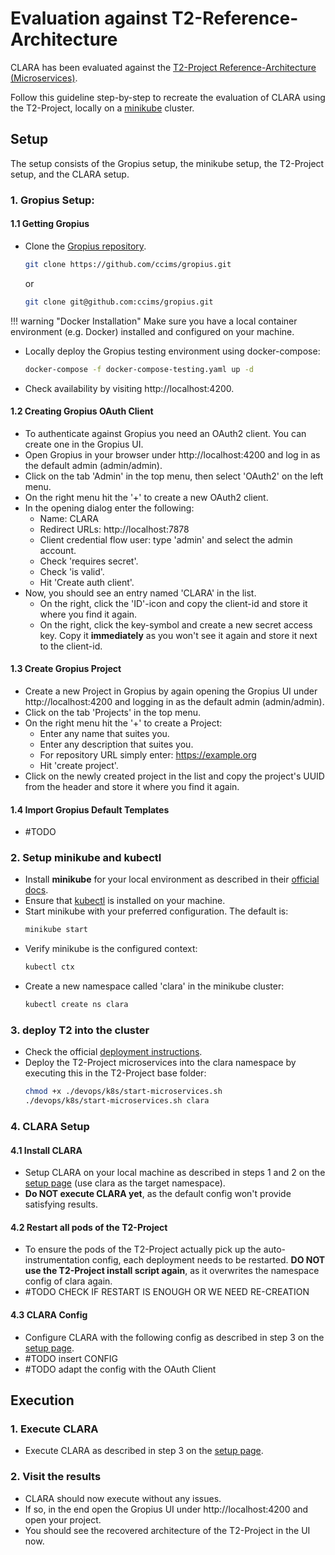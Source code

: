 # Evaluation against T2-Reference-Architecture

CLARA has been evaluated against the [T2-Project Reference-Architecture (Microservices)](https://t2-documentation.readthedocs.io/en/latest/index.html).

Follow this guideline step-by-step to recreate the evaluation of CLARA using the T2-Project, locally on a [minikube](https://minikube.sigs.k8s.io/docs/) cluster.


## Setup
The setup consists of the Gropius setup, the minikube setup, the T2-Project setup, and the CLARA setup.

### 1. Gropius Setup: 
#### 1.1 Getting Gropius

- Clone the [Gropius repository](https://github.com/ccims/gropius).

    ```sh
    git clone https://github.com/ccims/gropius.git
    ```
  or
    ```sh
    git clone git@github.com:ccims/gropius.git
    ```
!!! warning "Docker Installation"
Make sure you have a local container environment (e.g. Docker) installed and configured on your machine.

- Locally deploy the Gropius testing environment using docker-compose:
    ```sh
    docker-compose -f docker-compose-testing.yaml up -d
    ```
- Check availability by visiting http://localhost:4200.
#### 1.2 Creating Gropius OAuth Client
- To authenticate against Gropius you need an OAuth2 client. You can create one in the Gropius UI.
- Open Gropius in your browser under http://localhost:4200 and log in as the default admin (admin/admin).
- Click on the tab 'Admin' in the top menu, then select 'OAuth2' on the left menu.
- On the right menu hit the '+' to create a new OAuth2 client.
- In the opening dialog enter the following:
  - Name: CLARA
  - Redirect URLs: http://localhost:7878
  - Client credential flow user: type 'admin' and select the admin account.
  - Check 'requires secret'.
  - Check 'is valid'.
  - Hit 'Create auth client'.
- Now, you should see an entry named 'CLARA' in the list.
  - On the right, click the 'ID'-icon and copy the client-id and store it where you find it again.
  - On the right, click the key-symbol and create a new secret access key. Copy it **immediately** as you won't see it again and store it next to the client-id. 

#### 1.3 Create Gropius Project
- Create a new Project in Gropius by again opening the Gropius UI under http://localhost:4200 and logging in as the default admin (admin/admin). 
- Click on the tab 'Projects' in the top menu.
- On the right menu hit the '+' to create a Project:
  - Enter any name that suites you.
  - Enter any description that suites you. 
  - For repository URL simply enter: https://example.org
  - Hit 'create project'.
- Click on the newly created project in the list and copy the project's UUID from the header and store it where you find it again.

#### 1.4 Import Gropius Default Templates
- #TODO
  
### 2. Setup minikube and kubectl
- Install **minikube** for your local environment as described in their [official docs](https://minikube.sigs.k8s.io/docs/start).
- Ensure that [kubectl](https://kubernetes.io/docs/reference/kubectl/) is installed on your machine.
- Start minikube with your preferred configuration. The default is:
    ```sh
    minikube start
    ```
- Verify minikube is the configured context:
    ```sh
    kubectl ctx
    ```
- Create a new namespace called 'clara' in the minikube cluster:
    ```sh
    kubectl create ns clara
    ```

### 3. deploy T2 into the cluster
- Check the official [deployment instructions](https://t2-documentation.readthedocs.io/en/latest/microservices/deploy.html).
- Deploy the T2-Project microservices into the clara namespace by executing this in the T2-Project base folder:
    ```sh
    chmod +x ./devops/k8s/start-microservices.sh
    ./devops/k8s/start-microservices.sh clara
    ```

### 4. CLARA Setup
#### 4.1 Install CLARA
- Setup CLARA on your local machine as described in steps 1 and 2 on the [setup page](../../setup/index.md#1-prerequisites) (use clara as the target namespace).
- **Do NOT execute CLARA yet**, as the default config won't provide satisfying results.

#### 4.2 Restart all pods of the T2-Project 
- To ensure the pods of the T2-Project actually pick up the auto-instrumentation config, each deployment needs to be restarted. **DO NOT use the T2-Project install script again**, as it overwrites the namespace config of clara again.
- #TODO CHECK IF RESTART IS ENOUGH OR WE NEED RE-CREATION

#### 4.3 CLARA Config
- Configure CLARA with the following config as described in step 3 on the [setup page](../../setup/index.md#3-run-clara).
- #TODO insert CONFIG
- #TODO adapt the config with the OAuth Client


## Execution
### 1. Execute CLARA
- Execute CLARA as described in step 3 on the [setup page](../../setup/index.md#3-run-clara).
### 2. Visit the results
- CLARA should now execute without any issues.
- If so, in the end open the Gropius UI under http://localhost:4200 and open your project.
- You should see the recovered architecture of the T2-Project in the UI now.